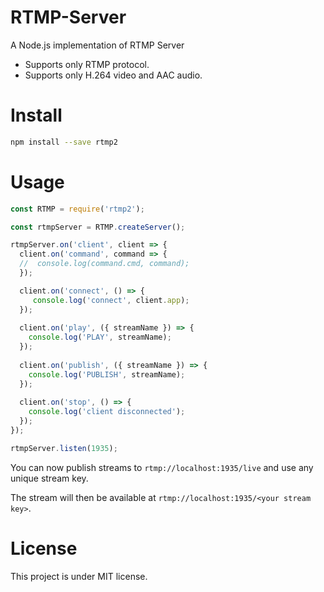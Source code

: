 # RTMP-Server

A Node.js implementation of RTMP Server 
 - Supports only RTMP protocol.
 - Supports only H.264 video and AAC audio.
 
# Install

```bash
npm install --save rtmp2
```
 
# Usage 
```js
const RTMP = require('rtmp2');

const rtmpServer = RTMP.createServer();

rtmpServer.on('client', client => {
  client.on('command', command => {
  //  console.log(command.cmd, command);
  });

  client.on('connect', () => {
     console.log('connect', client.app);
  });
  
  client.on('play', ({ streamName }) => {
    console.log('PLAY', streamName);
  });
  
  client.on('publish', ({ streamName }) => {
    console.log('PUBLISH', streamName);
  });
  
  client.on('stop', () => {
    console.log('client disconnected');
  });
});

rtmpServer.listen(1935);
```

You can now publish streams to `rtmp://localhost:1935/live` and use any unique stream key.

The stream will then be available at `rtmp://localhost:1935/<your stream key>`.


# License

This project is under MIT license.
